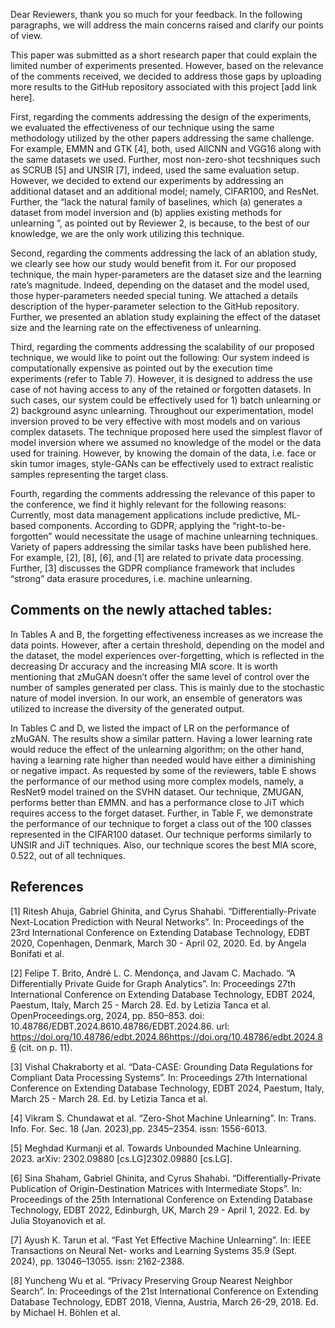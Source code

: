 Dear Reviewers, thank you so much for your feedback. In the following paragraphs, we will address the main concerns raised and clarify our points of view. 

This paper was submitted as a short research paper that could explain the limited number of experiments presented. However, based on the relevance of the comments received, we decided to address those gaps by uploading more results to the GitHub repository associated with this project [add link here]. 

First, regarding the comments addressing the design of the experiments, we evaluated the effectiveness of our technique using the same methodology utilized by the other papers addressing the same challenge. For example, EMMN and GTK [4], both, used AllCNN and VGG16 along with the same datasets we used. Further, most non-zero-shot tecshniques such as SCRUB [5] and UNSIR [7], indeed, used the same evaluation setup. However, we decided to extend our experiments by addressing an additional dataset and an additional model; namely, CIFAR100, and ResNet. Further, the “lack the natural family of baselines, which (a) generates a dataset from model inversion and (b) applies existing methods for unlearning ”, as pointed out by Reviewer 2, is because, to the best of our knowledge, we are the only work utilizing this technique. 

Second, regarding the comments addressing the lack of an ablation study, we clearly see how our study would benefit from it. For our proposed technique, the main hyper-parameters are the dataset size and the learning rate’s magnitude. Indeed, depending on the dataset and the model used, those hyper-parameters needed special tuning. We attached a details description of the hyper-parameter selection to the GitHub repository. Further, we presented an ablation study explaining the effect of the dataset size and the learning rate on the effectiveness of unlearning.

Third, regarding the comments addressing the scalability of our proposed technique, we would like to point out the following: Our system indeed is computationally expensive as pointed out by the execution time experiments (refer to Table 7). However, it is designed to address the use case of not having access to any of the retained or forgotten datasets. In such cases, our system could be effectively used for 1) batch unlearning or 2) background async unlearning. Throughout our experimentation, model inversion proved to be very effective with most models and on various complex datasets. The technique proposed here used the simplest flavor of model inversion where we assumed no knowledge of the model or the data used for training. However, by knowing the domain of the data, i.e. face or skin tumor images, style-GANs can be effectively used to extract realistic samples representing the target class. 

Fourth, regarding the comments addressing the relevance of this paper to the conference, we find it highly relevant for the following reasons: Currently, most data management applications include predictive, ML- based components. According to GDPR, applying the “right-to-be-forgotten” would necessitate the usage of machine unlearning techniques. Variety of papers addressing the similar tasks have been published here. For example, [2], [8], [6], and [1] are related to private data processing. Further, [3] discusses the GDPR compliance framework that includes “strong” data erasure procedures, i.e. machine unlearning. 

## Comments on the newly attached tables:

In Tables A and B, the forgetting effectiveness increases as we increase the data points. However, after a certain threshold, depending on the model and the dataset, the model experiences over-forgetting, which is reflected in the decreasing Dr accuracy and the increasing MIA score. It is worth mentioning that zMuGAN doesn’t offer the same level of control over the number of samples generated per class. This is mainly due to the stochastic nature of model inversion. In our work, an ensemble of generators was utilized to increase the diversity of the generated output. 

In Tables C and D, we listed the impact of LR on the performance of zMuGAN. The results show a similar pattern. Having a lower learning rate would reduce the effect of the unlearning algorithm; on the other hand, having a learning rate higher than needed would have either a diminishing or negative impact. As requested by some of the reviewers, table E shows the performance of our method using more complex models, namely, a ResNet9 model trained on the SVHN dataset. Our technique, ZMUGAN, performs better than EMMN. and has a performance close to JiT which requires access to the forget dataset. Further, in Table F, we demonstrate the performance of our technique to forget a class out of the 100 classes represented in the CIFAR100 dataset. Our technique performs similarly to UNSIR and JiT techniques. Also, our technique scores the best MIA score, 0.522, out of all techniques. 


## References
[1] Ritesh Ahuja, Gabriel Ghinita, and Cyrus Shahabi. “Differentially-Private Next-Location Prediction with Neural Networks”. In: Proceedings of the 23rd International Conference on Extending Database
Technology, EDBT 2020, Copenhagen, Denmark, March 30 - April 02, 2020. Ed. by Angela Bonifati et
al. 

[2] Felipe T. Brito, André L. C. Mendonça, and Javam C. Machado. “A Differentially Private Guide for
Graph Analytics”. In: Proceedings 27th International Conference on Extending Database Technology,
EDBT 2024, Paestum, Italy, March 25 - March 28. Ed. by Letizia Tanca et al. OpenProceedings.org,
2024, pp. 850–853. doi: 10.48786/EDBT.2024.8610.48786/EDBT.2024.86. url: https://doi.org/10.48786/edbt.2024.86https://doi.org/10.48786/edbt.2024.86
(cit. on p. 11).

[3] Vishal Chakraborty et al. “Data-CASE: Grounding Data Regulations for Compliant Data Processing
Systems”. In: Proceedings 27th International Conference on Extending Database Technology, EDBT
2024, Paestum, Italy, March 25 - March 28. Ed. by Letizia Tanca et al.

[4] Vikram S. Chundawat et al. “Zero-Shot Machine Unlearning”. In: Trans. Info. For. Sec. 18 (Jan. 2023),pp. 2345–2354. issn: 1556-6013.

[5] Meghdad Kurmanji et al. Towards Unbounded Machine Unlearning. 2023. arXiv: 2302.09880 [cs.LG]2302.09880 [cs.LG].

[6] Sina Shaham, Gabriel Ghinita, and Cyrus Shahabi. “Differentially-Private Publication of Origin-Destination
Matrices with Intermediate Stops”. In: Proceedings of the 25th International Conference on Extending
Database Technology, EDBT 2022, Edinburgh, UK, March 29 - April 1, 2022. Ed. by Julia Stoyanovich et
al. 

[7] Ayush K. Tarun et al. “Fast Yet Effective Machine Unlearning”. In: IEEE Transactions on Neural Net-
works and Learning Systems 35.9 (Sept. 2024), pp. 13046–13055. issn: 2162-2388.

[8] Yuncheng Wu et al. “Privacy Preserving Group Nearest Neighbor Search”. In: Proceedings of the 21st International Conference on Extending Database Technology, EDBT 2018, Vienna, Austria, March 26-29, 2018. Ed. by Michael H. Böhlen et al.